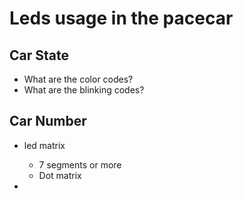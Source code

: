 # Leds usage in the pacecar
## Car State
- What are the color codes?
- What are the blinking codes?
## Car Number
- led matrix
  - 7 segments or more
  - Dot matrix

- 